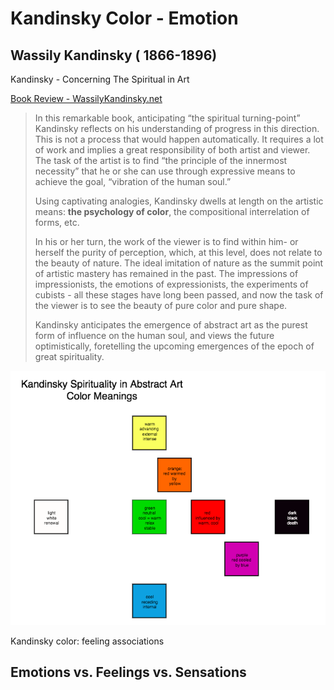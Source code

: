 # Kandinsky Color - Emotion

## Wassily Kandinsky \( 1866-1896\)

Kandinsky - Concerning The Spiritual in Art

[Book Review - WassilyKandinsky.net](https://www.wassilykandinsky.net/)

> In this remarkable book, anticipating “the spiritual turning-point” Kandinsky reflects on his understanding of progress in this direction. This is not a process that would happen automatically. It requires a lot of work and implies a great responsibility of both artist and viewer. The task of the artist is to find “the principle of the innermost necessity” that he or she can use through expressive means to achieve the goal, “vibration of the human soul.”
>
> Using captivating analogies, Kandinsky dwells at length on the artistic means: **the psychology of color**, the compositional interrelation of forms, etc. 
>
> In his or her turn, the work of the viewer is to find within him- or herself the purity of perception, which, at this level, does not relate to the beauty of nature. The ideal imitation of nature as the summit point of artistic mastery has remained in the past. The impressions of impressionists, the emotions of expressionists, the experiments of cubists - all these stages have long been passed, and now the task of the viewer is to see the beauty of pure color and pure shape.
>
> Kandinsky anticipates the emergence of abstract art as the purest form of influence on the human soul, and views the future optimistically, foretelling the upcoming emergences of the epoch of great spirituality.

![](../../../.gitbook/assets/screen-shot-2020-02-04-at-7.45.24-pm.png)

Kandinsky color: feeling associations

## Emotions vs. Feelings vs. Sensations

